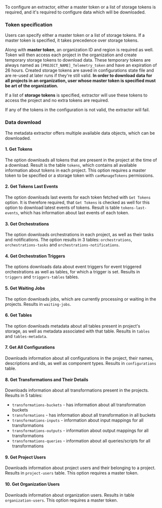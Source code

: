 To configure an extractor, either a master token or a list of storage tokens is required, and it's required to configure data which will be downloaded.

### Token specification

Users can specify either a master token or a list of storage tokens. If a master token is specified, it takes precedence over storage tokens.

Along with **master token**, an organization ID and region is required as well. Token will then access each project in the organization and create temporary storage tokens to download data. These temporary tokens are always named as `[PROJECT_NAME]_Telemetry_token` and have an expiration of 26 hours. Created storage tokens are saved in configurations state file and are re-used at later runs if they're still valid. **In order to download data for all projects in an organization, user whose master token is specified must be art of the organization.**

If a list of **storage tokens** is specified, extractor will use these tokens to access the project and no extra tokens are required.

If any of the tokens in the configuration is not valid, the extractor will fail.

### Data download

The metadata extractor offers multiple available data objects, which can be downloaded.

#### 1. Get Tokens

The option downloads all tokens that are present in the project at the time of a download. Result is the table `tokens`, which contains all available information about tokens in each project. This option requires a master token to be specified or a storage token with `canManageTokens` permissions.

#### 2. Get Tokens Last Events

The option downloads last events for each token fetched with `Get Tokens` option. It is therefore required, that `Get Tokens` is checked as well for this option to download latest events of tokens. Result is table `tokens-last-events`, which has information about last events of each token.

#### 3. Get Orchestrations

The option downloads orchestrations in each project, as well as their tasks and notifications. The option results in 3 tables: `orchestrations`, `orchestrations-tasks` and `orchestrations-notifications`.

#### 4. Get Orchestration Triggers

The options downloads data about event triggers for event triggered orchestrations as well as tables, for which a trigger is set. Results in `triggers` and `triggers-tables` tables.

#### 5. Get Waiting Jobs

The option downloads jobs, which are currently processing or waiting in the projects. Results in `waiting-jobs`.

#### 6. Get Tables

The option downloads metadata about all tables present in project's storage, as well as metadata associated with that table. Results in `tables` and `tables-metadata`.

#### 7. Get All Configurations

Downloads information about all configurations in the project, their names, descriptions and ids, as well as component types. Results in `configurations` table.

#### 8. Get Transformations and Their Details

Downloads information about all transformations present in the projects. Results in 5 tables:

- `transformations-buckets` - has information about all transformation buckets
- `transformations` - has information about all transformation in all buckets
- `transformations-inputs` - information about input mappings for all transformations
- `transformations-outputs` - information about output mappings for all transformations
- `transformations-queries` - information about all queries/scripts for all transformations

#### 9. Get Project Users

Downloads information about project users and their belonging to a project. Results in `project-users` table. This option requires a master token.

#### 10. Get Organization Users

Downloads information about organization users. Results in table `organization-users`. This option requires a master token.